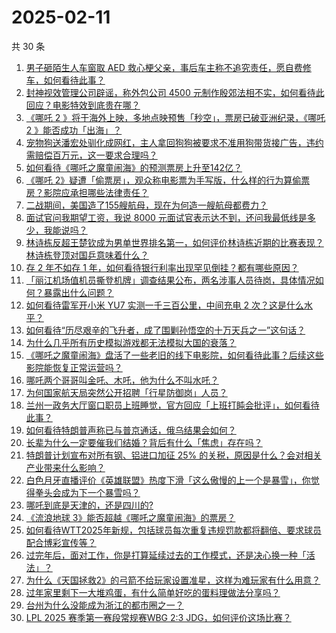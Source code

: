 # 2025-02-11

共 30 条

<!-- BEGIN -->
<!-- 最后更新时间 Tue Feb 11 2025 00:28:42 GMT+0800 (China Standard Time) -->

1. [男子砸陌生人车窗取 AED 救心梗父亲，事后车主称不追究责任，愿自费修车，如何看待此事？](https://www.zhihu.com/question/11716121271)
1. [封神视效管理公司辟谣，称外包公司 4500 元制作殷郊法相不实，如何看待此回应？电影特效到底贵在哪？](https://www.zhihu.com/question/11741677466)
1. [《哪吒 2 》将于海外上映，多地点映预售「秒空」，票房已破亚洲纪录，《哪吒 2 》能否成功「出海」？](https://www.zhihu.com/question/11604467465)
1. [宠物狗送潘宏处驯化成网红，主人拿回狗狗被要求不准用狗带货接广告，违约需赔偿百万元，这一要求合理吗？](https://www.zhihu.com/question/11793286827)
1. [如何看待《哪吒之魔童闹海》的预测票房上升至142亿？](https://www.zhihu.com/question/11848486207)
1. [《哪吒 2》疑遭「偷票房」，观众称电影票为手写版，什么样的行为算偷票房？影院应承担哪些法律责任？](https://www.zhihu.com/question/11837808901)
1. [二战期间，美国造了155艘航母，现在为何造一艘航母都费力？](https://www.zhihu.com/question/655452316)
1. [面试官问我期望工资，我说 8000 元面试官表示达不到，还问我最低线是多少，我能说吗？](https://www.zhihu.com/question/10315664948)
1. [林诗栋反超王楚钦成为男单世界排名第一，如何评价林诗栋近期的比赛表现？林诗栋登顶对国乒意味着什么？](https://www.zhihu.com/question/11789513595)
1. [存 2 年不如存 1 年，如何看待银行利率出现罕见倒挂？都有哪些原因？](https://www.zhihu.com/question/11787078887)
1. [「丽江机场值机员撕登机牌」调查结果公布，两名涉事人员待岗，具体情况如何？暴露出什么问题？](https://www.zhihu.com/question/11770331780)
1. [如何看待雷军开小米 YU7 实测一千三百公里，中间充电 2 次？这是什么水平？](https://www.zhihu.com/question/11703106972)
1. [如何看待“历尽艰辛的飞升者，成了围剿孙悟空的十万天兵之一”这句话？](https://www.zhihu.com/question/661862920)
1. [为什么几乎所有历史模拟游戏都无法模拟大国的衰落？](https://www.zhihu.com/question/8906701443)
1. [《哪吒之魔童闹海》盘活了一些老旧的线下电影院，如何看待此事？后续这些影院能恢复正常运营吗？](https://www.zhihu.com/question/11267639600)
1. [哪吒两个哥哥叫金吒、木吒，他为什么不叫水吒？](https://www.zhihu.com/question/11717813322)
1. [为何国家航天局突然公开招聘「行星防御岗」人员？](https://www.zhihu.com/question/11515684711)
1. [兰州一政务大厅窗口职员上班睡觉，官方回应「上班打盹会批评」，如何看待此事？](https://www.zhihu.com/question/11703533770)
1. [如何看待特朗普声称已与普京通话，俄乌结果会如何？](https://www.zhihu.com/question/11716670130)
1. [长辈为什么一定要催我们结婚？背后有什么「焦虑」存在吗？](https://www.zhihu.com/question/11537313931)
1. [特朗普计划宣布对所有钢、铝进口加征 25% 的关税，原因是什么？会对相关产业带来什么影响？](https://www.zhihu.com/question/11785781178)
1. [白色月牙直播评价《英雄联盟》热度下滑「这么傲慢的上一个是暴雪」，你觉得拳头会成为下一个暴雪吗？](https://www.zhihu.com/question/11323368513)
1. [哪吒到底是天津的，还是四川的?](https://www.zhihu.com/question/11625810290)
1. [《流浪地球 3》能否超越《哪吒之魔童闹海》的票房？](https://www.zhihu.com/question/11523550018)
1. [如何看待WTT2025年新规，包括球员每次重复违规罚款都将翻倍、要求球员配合博彩宣传等？](https://www.zhihu.com/question/11788004906)
1. [过完年后，面对工作，你是打算延续过去的工作模式，还是决心换一种「活法」？](https://www.zhihu.com/question/11318523582)
1. [为什么《天国拯救2》的弓箭不给玩家设置准星，这样为难玩家有什么用意？](https://www.zhihu.com/question/11453422994)
1. [过年家里剩下一大堆鸡蛋，有什么简单好吃的蛋料理做法分享吗？](https://www.zhihu.com/question/11125230528)
1. [台州为什么没能成为浙江的都市圈之一？](https://www.zhihu.com/question/313273131)
1. [LPL 2025 赛季第一赛段常规赛WBG 2:3 JDG，如何评价这场比赛？](https://www.zhihu.com/question/11729559757)

<!-- END -->
